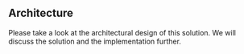 ## Architecture

Please take a look at the architectural design of this solution. We will discuss the solution and the implementation further.